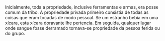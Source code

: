 ﻿Inicialmente, toda a propriedade, inclusive ferramentas e armas, era posse comum da tribo. A propriedade privada primeiro consistia de todas as coisas que eram tocadas de modo pessoal. Se um estranho bebia em uma xícara, esta xícara doravante lhe pertencia. Em seguida, qualquer lugar onde sangue fosse derramado tornava-se propriedade da pessoa ferida ou do grupo.